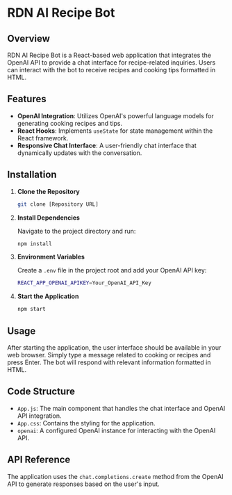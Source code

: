 # RDN AI Recipe Bot

## Overview

RDN AI Recipe Bot is a React-based web application that integrates the OpenAI API to provide a chat interface for recipe-related inquiries. Users can interact with the bot to receive recipes and cooking tips formatted in HTML.

## Features

- **OpenAI Integration**: Utilizes OpenAI's powerful language models for generating cooking recipes and tips.
- **React Hooks**: Implements `useState` for state management within the React framework.
- **Responsive Chat Interface**: A user-friendly chat interface that dynamically updates with the conversation.

## Installation

1. **Clone the Repository**

    ```bash
    git clone [Repository URL]
    ```

2. **Install Dependencies**

    Navigate to the project directory and run:

    ```bash
    npm install
    ```

3. **Environment Variables**

    Create a `.env` file in the project root and add your OpenAI API key:

    ```bash
    REACT_APP_OPENAI_APIKEY=Your_OpenAI_API_Key
    ```

4. **Start the Application**

    ```bash
    npm start
    ```

## Usage

After starting the application, the user interface should be available in your web browser. Simply type a message related to cooking or recipes and press Enter. The bot will respond with relevant information formatted in HTML.

## Code Structure

- `App.js`: The main component that handles the chat interface and OpenAI API integration.
- `App.css`: Contains the styling for the application.
- `openai`: A configured OpenAI instance for interacting with the OpenAI API.

## API Reference

The application uses the `chat.completions.create` method from the OpenAI API to generate responses based on the user's input.


